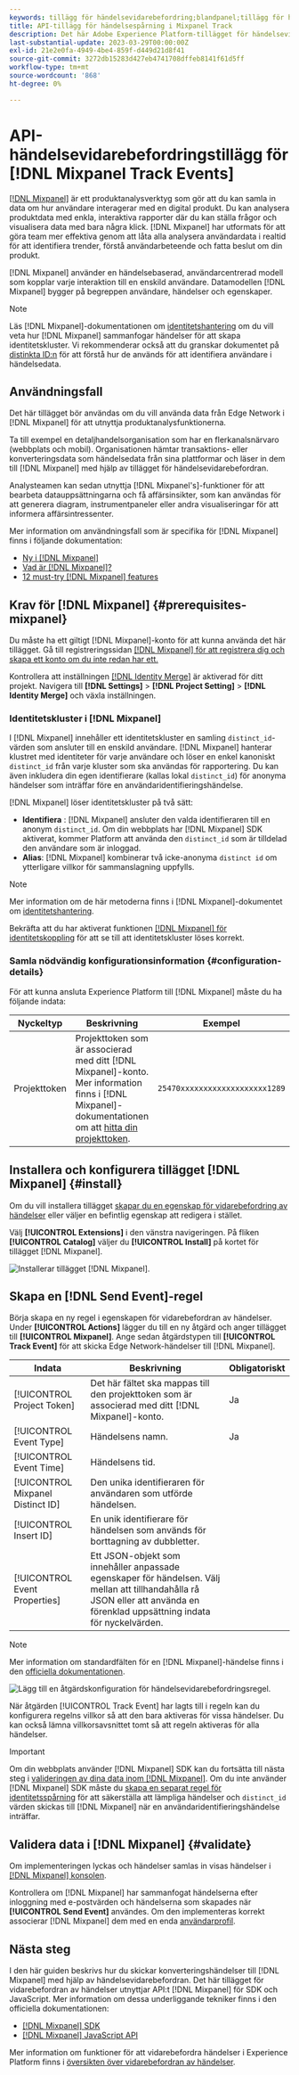 ```yaml
---
keywords: tillägg för händelsevidarebefordring;blandpanel;tillägg för händelsesändning med mixpanel
title: API-tillägg för händelsespårning i Mixpanel Track
description: Det här Adobe Experience Platform-tillägget för händelsevidarebefordran skickar Edge Network-händelser till Mixpanel.
last-substantial-update: 2023-03-29T00:00:00Z
exl-id: 21e2e0fa-4949-4be4-859f-d449d21d8f41
source-git-commit: 3272db15283d427eb4741708dffeb8141f61d5ff
workflow-type: tm+mt
source-wordcount: '868'
ht-degree: 0%

---
```


# API-händelsevidarebefordringstillägg för [!DNL Mixpanel Track Events]

[[!DNL Mixpanel]](https://www.mixpanel.com) är ett produktanalysverktyg som gör att du kan samla in data om hur användare interagerar med en digital produkt. Du kan analysera produktdata med enkla, interaktiva rapporter där du kan ställa frågor och visualisera data med bara några klick. [!DNL Mixpanel] har utformats för att göra team mer effektiva genom att låta alla analysera användardata i realtid för att identifiera trender, förstå användarbeteende och fatta beslut om din produkt.

[!DNL Mixpanel] använder en händelsebaserad, användarcentrerad modell som kopplar varje interaktion till en enskild användare. Datamodellen [!DNL Mixpanel] bygger på begreppen användare, händelser och egenskaper.

>[!NOTE]
>
>Läs [!DNL Mixpanel]-dokumentationen om [identitetshantering](https://help.mixpanel.com/hc/en-us/articles/360041039771-Getting-Started-with-Identity-Management) om du vill veta hur [!DNL Mixpanel] sammanfogar händelser för att skapa identitetskluster. Vi rekommenderar också att du granskar dokumentet på [distinkta ID:n](https://help.mixpanel.com/hc/en-us/articles/115004509426-Distinct-ID-Creation-JavaScript-iOS-Android-) för att förstå hur de används för att identifiera användare i händelsedata.

## Användningsfall

Det här tillägget bör användas om du vill använda data från Edge Network i [!DNL Mixpanel] för att utnyttja produktanalysfunktionerna.

Ta till exempel en detaljhandelsorganisation som har en flerkanalsnärvaro (webbplats och mobil). Organisationen hämtar transaktions- eller konverteringsdata som händelsedata från sina plattformar och läser in dem till [!DNL Mixpanel] med hjälp av tillägget för händelsevidarebefordran.

Analysteamen kan sedan utnyttja [!DNL Mixpanel's]-funktioner för att bearbeta datauppsättningarna och få affärsinsikter, som kan användas för att generera diagram, instrumentpaneler eller andra visualiseringar för att informera affärsintressenter.

Mer information om användningsfall som är specifika för [!DNL Mixpanel] finns i följande dokumentation:

* [Ny i [!DNL Mixpanel]](https://docs.mixpanel.com/docs)
* [Vad är  [!DNL Mixpanel]?](https://developer.mixpanel.com/docs)
* [12 must-try [!DNL Mixpanel] features](https://mixpanel.com/blog/12-things-you-probably-didnt-know-you-could-do-with-mixpanel/)

## Krav för [!DNL Mixpanel] {#prerequisites-mixpanel}

Du måste ha ett giltigt [!DNL Mixpanel]-konto för att kunna använda det här tillägget. Gå till registreringssidan [[!DNL Mixpanel] för att registrera dig och skapa ett konto om du inte redan har ett.](https://mixpanel.com/register/)

Kontrollera att inställningen [[!DNL Identity Merge]](https://help.mixpanel.com/hc/en-us/articles/9648680824852-ID-Merge-Implementation-Best-Practices) är aktiverad för ditt projekt. Navigera till **[!DNL Settings]** > **[!DNL Project Setting]** > **[!DNL Identity Merge]** och växla inställningen.

### Identitetskluster i [!DNL Mixpanel]

I [!DNL Mixpanel] innehåller ett identitetskluster en samling `distinct_id`-värden som ansluter till en enskild användare. [!DNL Mixpanel] hanterar klustret med identiteter för varje användare och löser en enkel kanoniskt `distinct_id` från varje kluster som ska användas för rapportering. Du kan även inkludera din egen identifierare (kallas lokal `distinct_id`) för anonyma händelser som inträffar före en användaridentifieringshändelse.

[!DNL Mixpanel] löser identitetskluster på två sätt:

* **Identifiera** : [!DNL Mixpanel] ansluter den valda identifieraren till en anonym `distinct_id`. Om din webbplats har [!DNL Mixpanel] SDK aktiverat, kommer Platform att använda den `distinct_id` som är tilldelad den användare som är inloggad.
* **Alias**: [!DNL Mixpanel] kombinerar två icke-anonyma `distinct id` om ytterligare villkor för sammanslagning uppfylls.

>[!NOTE]
>
>Mer information om de här metoderna finns i [!DNL Mixpanel]-dokumentet om [identitetshantering](https://help.mixpanel.com/hc/en-us/articles/360041039771-Getting-Started-with-Identity-Management#user-identification).
>
>Bekräfta att du har aktiverat funktionen [[!DNL Mixpanel] för identitetskoppling](#prerequisites-mixpanel) för att se till att identitetskluster löses korrekt.

### Samla nödvändig konfigurationsinformation {#configuration-details}

För att kunna ansluta Experience Platform till [!DNL Mixpanel] måste du ha följande indata:

| Nyckeltyp | Beskrivning | Exempel |
| --- | --- | --- |
| Projekttoken | Projekttoken som är associerad med ditt [!DNL Mixpanel]-konto. Mer information finns i [!DNL Mixpanel]-dokumentationen om att [hitta din projekttoken](https://help.mixpanel.com/hc/en-us/articles/115004502806-Find-Project-Token-). | `25470xxxxxxxxxxxxxxxxxxx1289` |

## Installera och konfigurera tillägget [!DNL Mixpanel] {#install}

Om du vill installera tillägget [skapar du en egenskap för vidarebefordring av händelser](../../../ui/event-forwarding/overview.md#properties) eller väljer en befintlig egenskap att redigera i stället.

Välj **[!UICONTROL Extensions]** i den vänstra navigeringen. På fliken **[!UICONTROL Catalog]** väljer du **[!UICONTROL Install]** på kortet för tillägget [!DNL Mixpanel].

![Installerar tillägget [!DNL Mixpanel].](../../../images/extensions/server/mixpanel/install-extension.png)

## Skapa en [!DNL Send Event]-regel

Börja skapa en ny regel i egenskapen för vidarebefordran av händelser. Under **[!UICONTROL Actions]** lägger du till en ny åtgärd och anger tillägget till **[!UICONTROL Mixpanel]**. Ange sedan åtgärdstypen till **[!UICONTROL Track Event]** för att skicka Edge Network-händelser till [!DNL Mixpanel].

| Indata | Beskrivning | Obligatoriskt |
| --- | --- | --- |
| [!UICONTROL Project Token] | Det här fältet ska mappas till den projekttoken som är associerad med ditt [!DNL Mixpanel]-konto. | Ja |
| [!UICONTROL Event Type] | Händelsens namn. | Ja |
| [!UICONTROL Event Time] | Händelsens tid. | |
| [!UICONTROL Mixpanel Distinct ID] | Den unika identifieraren för användaren som utförde händelsen. | |
| [!UICONTROL Insert ID] | En unik identifierare för händelsen som används för borttagning av dubbletter. | |
| [!UICONTROL Event Properties] | Ett JSON-objekt som innehåller anpassade egenskaper för händelsen. Välj mellan att tillhandahålla rå JSON eller att använda en förenklad uppsättning indata för nyckelvärden. | |

>[!NOTE]
>
>Mer information om standardfälten för en [!DNL Mixpanel]-händelse finns i den [officiella dokumentationen](https://developer.mixpanel.com/reference/import-events#event).

![Lägg till en åtgärdskonfiguration för händelsevidarebefordringsregel.](../../../images/extensions/server/mixpanel/track-event-action.png)

När åtgärden [!UICONTROL Track Event] har lagts till i regeln kan du konfigurera regelns villkor så att den bara aktiveras för vissa händelser. Du kan också lämna villkorsavsnittet tomt så att regeln aktiveras för alla händelser.

>[!IMPORTANT]
>
>Om din webbplats använder [!DNL Mixpanel] SDK kan du fortsätta till nästa steg i [valideringen av dina data inom [!DNL Mixpanel]](#validate). Om du inte använder [!DNL Mixpanel] SDK måste du [skapa en separat regel för identitetsspårning](#create-an-identity-tracking-rule) för att säkerställa att lämpliga händelser och `distinct_id` värden skickas till [!DNL Mixpanel] när en användaridentifieringshändelse inträffar.

## Validera data i [!DNL Mixpanel] {#validate}

Om implementeringen lyckas och händelser samlas in visas händelser i [[!DNL Mixpanel] konsolen](https://help.mixpanel.com/hc/en-us/articles/4402837164948).

Kontrollera om [!DNL Mixpanel] har sammanfogat händelserna efter inloggning med e-postvärden och händelserna som skapades när **[!UICONTROL Send Event]** användes. Om den implementeras korrekt associerar [!DNL Mixpanel] dem med en enda [användarprofil](https://help.mixpanel.com/hc/en-us/articles/115004501966).

## Nästa steg

I den här guiden beskrivs hur du skickar konverteringshändelser till [!DNL Mixpanel] med hjälp av händelsevidarebefordran. Det här tillägget för vidarebefordran av händelser utnyttjar API:t [!DNL Mixpanel] för SDK och JavaScript. Mer information om dessa underliggande tekniker finns i den officiella dokumentationen:

* [[!DNL Mixpanel] SDK](https://developer.mixpanel.com/docs/nodejs)
* [[!DNL Mixpanel] JavaScript API](https://developer.mixpanel.com/docs/javascript-full-api-reference#mixpanelidentify)

Mer information om funktioner för att vidarebefordra händelser i Experience Platform finns i [översikten över vidarebefordran av händelser](../../../ui/event-forwarding/overview.md).
